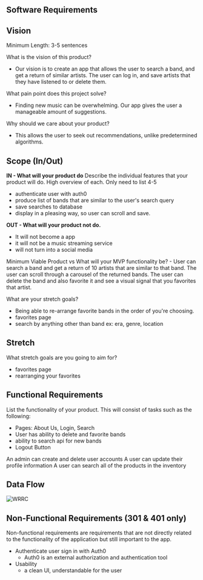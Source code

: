 ## Software Requirements

## Vision
Minimum Length: 3-5 sentences

What is the vision of this product?
  - Our vision is to create an app that allows the user to search a band, and get a return of similar artists. The user can log in, and save artists that they have listened to or delete them.

What pain point does this project solve?
 - Finding new music can be overwhelming. Our app gives the user a manageable amount of suggestions.

Why should we care about your product?
 - This allows the user to seek out recommendations, unlike predetermined algorithms.


## Scope (In/Out)

**IN - What will your product do**
Describe the individual features that your product will do.
High overview of each. Only need to list 4-5
   - authenticate user with auth0
   - produce list of bands that are similar to the user's search query
   - save searches to database
   - display in a pleasing way, so user can scroll and save.

**OUT - What will your product not do.**
  - It will not become a app
  - it will not be a music streaming service
  - will not turn into a social media


Minimum Viable Product vs
What will your MVP functionality be?
    - User can search a band and get a return of 10 artists that are similar to that band. The user can scroll through a carousel of the returned bands. The user can delete the band and also favorite it and see a visual signal that you favorites that artist.

What are your stretch goals?
  - Being able to re-arrange favorite bands in the order of you're choosing.
  - favorites page
  - search by anything other than band ex: era, genre, location

## Stretch
What stretch goals are you going to aim for?
  - favorites page
  - rearranging your favorites

## Functional Requirements
List the functionality of your product. This will consist of tasks such as the following:
  - Pages: About Us, Login, Search
  - User has ability to delete and favorite bands
  - ability to search api for new bands
  - Logout Button

An admin can create and delete user accounts
A user can update their profile information
A user can search all of the products in the inventory

## Data Flow
![WRRC](https://user-images.githubusercontent.com/97011281/161638355-48569a5b-abba-438c-b9a0-b936f5f5d1ec.jpg)


## Non-Functional Requirements (301 & 401 only)
Non-functional requirements are requirements that are not directly related to the functionality of the application but still important to the app.

  - Authenticate user sign in with Auth0
    - Auth0 is an external authorization and authentication tool
  - Usability
    - a clean UI, understandable for the user

